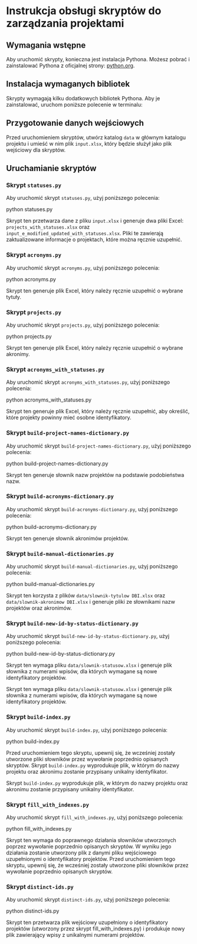# Instrukcja obsługi skryptów do zarządzania projektami

## Wymagania wstępne

Aby uruchomić skrypty, konieczna jest instalacja Pythona. Możesz pobrać i zainstalować Pythona z oficjalnej strony: [python.org](https://www.python.org/).

## Instalacja wymaganych bibliotek

Skrypty wymagają kilku dodatkowych bibliotek Pythona. Aby je zainstalować, uruchom poniższe polecenie w terminalu:


## Przygotowanie danych wejściowych

Przed uruchomieniem skryptów, utwórz katalog `data` w głównym katalogu projektu i umieść w nim plik `input.xlsx`, który będzie służył jako plik wejściowy dla skryptów.

## Uruchamianie skryptów

### Skrypt `statuses.py`

Aby uruchomić skrypt `statuses.py`, użyj poniższego polecenia:

python statuses.py

Skrypt ten przetwarza dane z pliku `input.xlsx` i generuje dwa pliki Excel: `projects_with_statuses.xlsx` oraz `input_e_modified_updated_with_statuses.xlsx`. Pliki te zawierają zaktualizowane informacje o projektach, które można ręcznie uzupełnić.

### Skrypt `acronyms.py`

Aby uruchomić skrypt `acronyms.py`, użyj poniższego polecenia:

python acronyms.py

Skrypt ten generuje plik Excel, który należy ręcznie uzupełnić o wybrane tytuły.

### Skrypt `projects.py`

Aby uruchomić skrypt `projects.py`, użyj poniższego polecenia:

python projects.py

Skrypt ten generuje plik Excel, który należy ręcznie uzupełnić o wybrane akronimy.

### Skrypt `acronyms_with_statuses.py`

Aby uruchomić skrypt `acronyms_with_statuses.py`, użyj poniższego polecenia:

python acronyms_with_statuses.py

Skrypt ten generuje plik Excel, który należy ręcznie uzupełnić, aby określić, które projekty powinny mieć osobne identyfikatory.

### Skrypt `build-project-names-dictionary.py`

Aby uruchomić skrypt `build-project-names-dictionary.py`, użyj poniższego polecenia:

python build-project-names-dictionary.py

Skrypt ten generuje słownik nazw projektów na podstawie podobieństwa nazw.

### Skrypt `build-acronyms-dictionary.py`

Aby uruchomić skrypt `build-acronyms-dictionary.py`, użyj poniższego polecenia:

python build-acronyms-dictionary.py

Skrypt ten generuje słownik akronimów projektów.

### Skrypt `build-manual-dictionaries.py`

Aby uruchomić skrypt `build-manual-dictionaries.py`, użyj poniższego polecenia:

python build-manual-dictionaries.py

Skrypt ten korzysta z plików `data/slownik-tytulow DBI.xlsx` oraz `data/slownik-akronimow DBI.xlsx` i generuje pliki ze słownikami nazw projektów oraz akronimów.

### Skrypt `build-new-id-by-status-dictionary.py`

Aby uruchomić skrypt `build-new-id-by-status-dictionary.py`, użyj poniższego polecenia:

python build-new-id-by-status-dictionary.py

Skrypt ten wymaga pliku `data/slownik-statusow.xlsx` i generuje plik słownika z numerami wpisów, dla których wymagane są nowe identyfikatory projektów.

Skrypt ten wymaga pliku `data/slownik-statusow.xlsx` i generuje plik słownika z numerami wpisów, dla których wymagane są nowe identyfikatory projektów.

### Skrypt `build-index.py`

Aby uruchomić skrypt `build-index.py`, użyj poniższego polecenia:

python build-index.py

Przed uruchomieniem tego skryptu, upewnij się, że wcześniej zostały utworzone pliki słowników przez wywołanie poprzednio opisanych skryptów. Skrypt `build-index.py` wyprodukuje plik, w którym do nazwy projektu oraz akronimu zostanie przypisany unikalny identyfikator.

Skrypt `build-index.py` wyprodukuje plik, w którym do nazwy projektu oraz akronimu zostanie przypisany unikalny identyfikator.

### Skrypt `fill_with_indexes.py`

Aby uruchomić skrypt `fill_with_indexes.py`, użyj poniższego polecenia:

python fill_with_indexes.py


Skrypt ten wymaga do poprawnego działania słowników utworzonych poprzez wywołanie poprzednio opisanych skryptów. W wyniku jego działania zostanie utworzony plik z danymi pliku wejściowego uzupełnionymi o identyfikatory projektów.
Przed uruchomieniem tego skryptu, upewnij się, że wcześniej zostały utworzone pliki słowników przez wywołanie poprzednio opisanych skryptów.

### Skrypt `distinct-ids.py`

Aby uruchomić skrypt `distinct-ids.py`, użyj poniższego polecenia:

python distinct-ids.py

Skrypt ten przetwarza plik wejściowy uzupełniony o identyfikatory projektów (utworzony przez skrypt fill_with_indexes.py) i produkuje nowy plik zawierający wpisy z unikalnymi numerami projektów.